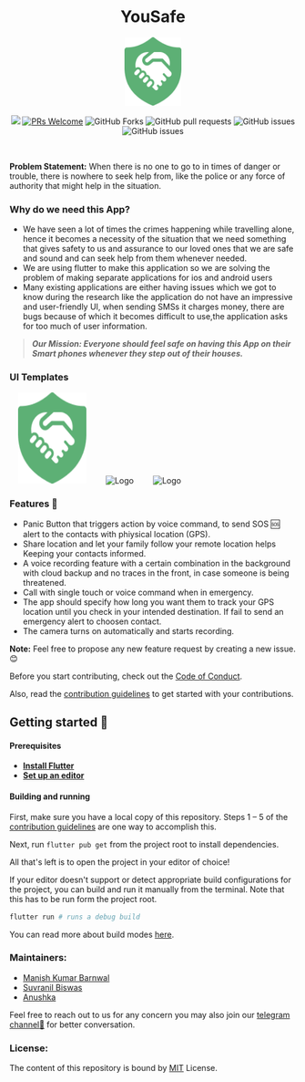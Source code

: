 <h1 align="center">YouSafe</h1>
<p align="center"><img src="https://github.com/OpenCodeyard/YouSafe/blob/master/Logo/Logo.png" alt="Logo" width="100px" height="120px" hspace="10"/><br>
<p align="center">    
    <img src=https://img.shields.io/github/license/OpenCodeyard/YouSafe>  
    <a href="http://makeapullrequest.com" target="_blank"><img src="https://img.shields.io/badge/PRs-welcome-brightgreen.svg?style=flat" alt="PRs Welcome"></a>
    <img alt="GitHub Forks" src="https://img.shields.io/github/forks/OpenCodeyard/YouSafe">
    <img alt="GitHub pull requests" src="https://img.shields.io/github/issues-pr/OpenCodeyard/YouSafe">
    <img alt="GitHub issues" src="https://img.shields.io/github/issues/OpenCodeyard/YouSafe">
    <img alt="GitHub issues" src="https://img.shields.io/github/labels/OpenCodeyard/YouSafe/hacktoberfest">
</p>
<br>


**Problem Statement:** When there is no one to go to in times of danger or trouble, there is nowhere to seek help from, like the police or any force of authority that might help in the situation.

### Why do we need this App?
- We have seen a lot of times the crimes happening while travelling alone, hence it becomes a necessity of the situation that we need something that gives safety to us and assurance to our loved ones that we are safe and sound and can seek help from them whenever needed.
- We are using flutter to make this application so we are solving the problem of making separate applications for ios and android users 
- Many existing applications are either having issues which we got to know during the research like the application do not have an impressive and user-friendly UI, when sending SMSs it charges money, there are bugs because of which it becomes difficult to use,the application asks for too much of user information.

> _**Our Mission: Everyone should feel safe on having this App on their Smart phones whenever they step out of their houses.**_

### UI Templates

<p>
  <img src="https://github.com/OpenCodeyard/YouSafe/blob/master/Logo/Logo.png" alt="Logo" width="120px" height="160px" hspace="15"/>
  <img src="https://github.com/OpenCodeyard/YouSafe/blob/master/UI%20Design%20Draft/Signin.png" alt="Logo" width="120px" height="160px" hspace="15"/>
  <img src="https://github.com/OpenCodeyard/YouSafe/blob/master/UI%20Design%20Draft/Authentication.png" alt="Logo" width="120px" height="160px" hspace="15"/>
</p>

### Features :round_pushpin:
-  Panic Button that triggers action by voice command, to send SOS :sos: alert to the contacts with phiysical location (GPS).
-  Share location and let your family follow your remote location helps Keeping your contacts informed.  
-  A voice recording feature with a certain combination in the background with cloud backup and no traces in the front, in case someone is being threatened.
-  Call with single touch or voice command when in emergency.
-  The app should specify how long you want them to track your GPS location until you check in your intended destination. If fail to send an emergency alert to choosen contact.
-  The camera turns on automatically and starts recording.

**Note:** Feel free to propose any new feature request by creating a new issue. 😊

Before you start contributing, check out the [Code of Conduct](CODE_OF_CONDUCT.md).

Also, read the [contribution guidelines](CONTRIBUTING.md) to get started with your contributions.

## Getting started :rocket:

#### Prerequisites

- [**Install Flutter**](https://flutter.dev/docs/get-started/install)
- [**Set up an editor**](https://flutter.dev/docs/get-started/editor) 


#### Building and running 

First, make sure you have a local copy of this repository. Steps 1 – 5 of the [contribution guidelines](CONTRIBUTING.md) are one way to accomplish this.

Next, run `flutter pub get` from the project root to install dependencies.

All that's left is to open the project in your editor of choice!

If your editor doesn't support or detect appropriate build configurations for the project, you can build and run it manually from the terminal. Note that this has to be run form the project root.

```sh
flutter run # runs a debug build
```

You can read more about build modes [here](https://flutter.dev/docs/testing/build-modes).

### Maintainers:
- [Manish Kumar Barnwal](https://github.com/imanishbarnwal)
- [Suvranil Biswas](http://github.com/neil-dev)
- [Anushka](https://github.com/Anushka-shukla)

Feel free to reach out to us for any concern you may also join our [telegram channel:link:](https://t.me/yousafe20) for better conversation.

### License:
The content of this repository is bound by [MIT](LICENSE) License.

